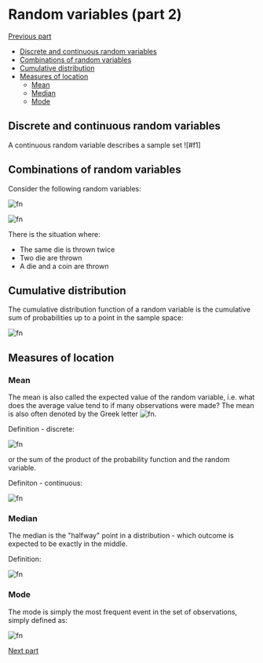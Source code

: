 # Random variables (part 2) <!-- omit in toc -->

[Previous part](./randomvars.md)

- [Discrete and continuous random variables](#discrete-and-continuous-random-variables)
- [Combinations of random variables](#combinations-of-random-variables)
- [Cumulative distribution](#cumulative-distribution)
- [Measures of location](#measures-of-location)
  - [Mean](#mean)
  - [Median](#median)
  - [Mode](#mode)

## Discrete and continuous random variables

A continuous random variable describes a sample set ![#f1]

## Combinations of random variables

Consider the following random variables:

![fn](<https://latex.codecogs.com/svg.latex?\text{Throwing die n}:=D_n={1,2,3,4,5,6}}>)

![fn](<https://latex.codecogs.com/svg.latex?\text{Throwing a coin}:=C={H,T}}>)

There is the situation where:

- The same die is thrown twice
- Two die are thrown
- A die and a coin are thrown

## Cumulative distribution

The cumulative distribution function of a random variable is the cumulative sum of probabilities up to a point in the sample space:

![fn](<https://latex.codecogs.com/svg.latex?F_X(x)=\sum_x P(X\leq x)>)

## Measures of location

### Mean

The mean is also called the expected value of the random variable, i.e. what does the average value tend to if many observations were made? The mean is also often denoted by the Greek letter ![fn](https:/latex.codecogs.com/svg.latex?\mu).

Definition - discrete:

![fn](<https://latex.codecogs.com/svg.latex?E(X)=\mu:=\sum_x xP(X=x)>)

or the sum of the product of the probability function and the random variable.

Definiton - continuous:

![fn](<https://latex.codecogs.com/svg.latex?E(f(x))=\mu:=\int_a^b xf(x)dx\text{ where }x\in[a,b]>)

### Median

The median is the "halfway" point in a distribution - which outcome is expected to be exactly in the middle.

Definition:

![fn](<https://latex.codecogs.com/svg.latex?\text{Median}=x:P(X\leq x)=P(X\geq x)=0.5>)

### Mode

The mode is simply the most frequent event in the set of observations, simply defined as:

![fn](https://latex.codecogs.com/svg.latex?\text{Mode}=\text{max})

[Next part](./05randomvars.md)
